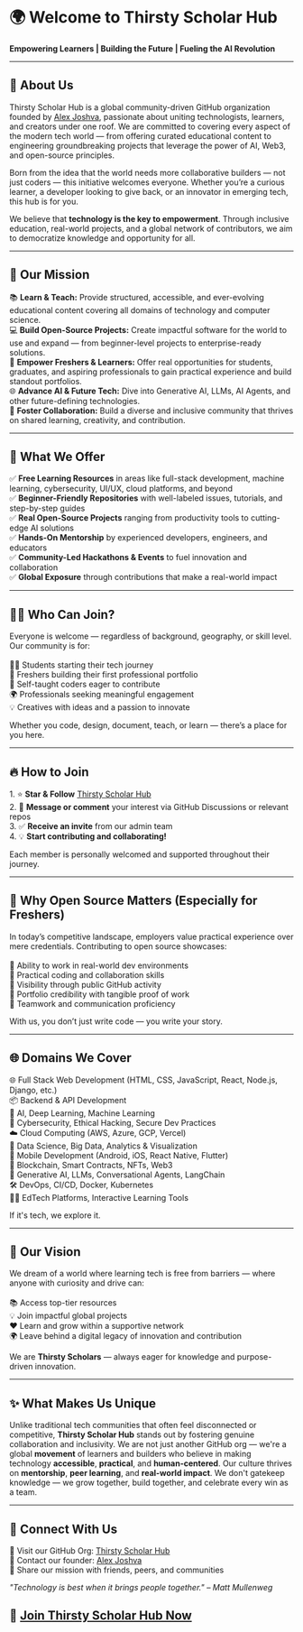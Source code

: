 # 🌍 Welcome to Thirsty Scholar Hub 
  <strong>Empowering Learners | Building the Future | Fueling the AI Revolution</strong>

---

<h2>🚀 About Us</h2>

<p>
Thirsty Scholar Hub is a global community-driven GitHub organization founded by <a href="https://github.com/alexjoshva">Alex Joshva</a>, passionate about uniting technologists, learners, and creators under one roof. We are committed to covering every aspect of the modern tech world — from offering curated educational content to engineering groundbreaking projects that leverage the power of AI, Web3, and open-source principles.
</p>

<p>
Born from the idea that the world needs more collaborative builders — not just coders — this initiative welcomes everyone. Whether you’re a curious learner, a developer looking to give back, or an innovator in emerging tech, this hub is for you.
</p>

<p>
We believe that <strong>technology is the key to empowerment</strong>. Through inclusive education, real-world projects, and a global network of contributors, we aim to democratize knowledge and opportunity for all.
</p>

---

<h2>🎯 Our Mission</h2>

<p>
📚 <strong>Learn & Teach:</strong> Provide structured, accessible, and ever-evolving educational content covering all domains of technology and computer science.<br>
💻 <strong>Build Open-Source Projects:</strong> Create impactful software for the world to use and expand — from beginner-level projects to enterprise-ready solutions.<br>
🧠 <strong>Empower Freshers & Learners:</strong> Offer real opportunities for students, graduates, and aspiring professionals to gain practical experience and build standout portfolios.<br>
🌐 <strong>Advance AI & Future Tech:</strong> Dive into Generative AI, LLMs, AI Agents, and other future-defining technologies.<br>
🤝 <strong>Foster Collaboration:</strong> Build a diverse and inclusive community that thrives on shared learning, creativity, and contribution.
</p>

---

<h2>🧩 What We Offer</h2>

<p>
✅ <strong>Free Learning Resources</strong> in areas like full-stack development, machine learning, cybersecurity, UI/UX, cloud platforms, and beyond<br>
✅ <strong>Beginner-Friendly Repositories</strong> with well-labeled issues, tutorials, and step-by-step guides<br>
✅ <strong>Real Open-Source Projects</strong> ranging from productivity tools to cutting-edge AI solutions<br>
✅ <strong>Hands-On Mentorship</strong> by experienced developers, engineers, and educators<br>
✅ <strong>Community-Led Hackathons & Events</strong> to fuel innovation and collaboration<br>
✅ <strong>Global Exposure</strong> through contributions that make a real-world impact
</p>

---

<h2>🧑‍💻 Who Can Join?</h2>

<p>
Everyone is welcome — regardless of background, geography, or skill level. Our community is for:<br><br>
👨‍🎓 Students starting their tech journey<br>
💼 Freshers building their first professional portfolio<br>
🔧 Self-taught coders eager to contribute<br>
🌍 Professionals seeking meaningful engagement<br>
💡 Creatives with ideas and a passion to innovate
</p>

<p>
Whether you code, design, document, teach, or learn — there’s a place for you here.
</p>

---

<h2>🔥 How to Join</h2>

<p>
1. ⭐ <strong>Star & Follow</strong> <a href="https://github.com/Thirsty-Scholar-Hub">Thirsty Scholar Hub</a><br>
2. 📩 <strong>Message or comment</strong> your interest via GitHub Discussions or relevant repos<br>
3. ✅ <strong>Receive an invite</strong> from our admin team<br>
4. 💡 <strong>Start contributing and collaborating!</strong>
</p>

<p>
Each member is personally welcomed and supported throughout their journey.
</p>

---

<h2>🧠 Why Open Source Matters (Especially for Freshers)</h2>

<p>
In today’s competitive landscape, employers value practical experience over mere credentials. Contributing to open source showcases:<br><br>
🚀 Ability to work in real-world dev environments<br>
🧰 Practical coding and collaboration skills<br>
👀 Visibility through public GitHub activity<br>
📄 Portfolio credibility with tangible proof of work<br>
🤝 Teamwork and communication proficiency
</p>

<p>
With us, you don’t just write code — you write your story.
</p>

---

<h2>🌐 Domains We Cover</h2>

<p>
🌐 Full Stack Web Development (HTML, CSS, JavaScript, React, Node.js, Django, etc.)<br>
📦 Backend & API Development<br>
🤖 AI, Deep Learning, Machine Learning<br>
🔐 Cybersecurity, Ethical Hacking, Secure Dev Practices<br>
☁️ Cloud Computing (AWS, Azure, GCP, Vercel)<br>
🧬 Data Science, Big Data, Analytics & Visualization<br>
📲 Mobile Development (Android, iOS, React Native, Flutter)<br>
🔗 Blockchain, Smart Contracts, NFTs, Web3<br>
💬 Generative AI, LLMs, Conversational Agents, LangChain<br>
🛠️ DevOps, CI/CD, Docker, Kubernetes<br>
🧑‍🏫 EdTech Platforms, Interactive Learning Tools
</p>

<p>
If it's tech, we explore it.
</p>

---

<h2>🌟 Our Vision</h2>

<p>
We dream of a world where learning tech is free from barriers — where anyone with curiosity and drive can:<br><br>
📚 Access top-tier resources<br>
💡 Join impactful global projects<br>
❤️ Learn and grow within a supportive network<br>
🌍 Leave behind a digital legacy of innovation and contribution
</p>

<p>
We are <strong>Thirsty Scholars</strong> — always eager for knowledge and purpose-driven innovation.
</p>

---

<h2>✨ What Makes Us Unique</h2>

<p>
Unlike traditional tech communities that often feel disconnected or competitive, <strong>Thirsty Scholar Hub</strong> stands out by fostering genuine collaboration and inclusivity. We are not just another GitHub org — we're a global <strong>movement</strong> of learners and builders who believe in making technology <strong>accessible</strong>, <strong>practical</strong>, and <strong>human-centered</strong>. Our culture thrives on <strong>mentorship</strong>, <strong>peer learning</strong>, and <strong>real-world impact</strong>. We don't gatekeep knowledge — we grow together, build together, and celebrate every win as a team.
</p>

---

<h2>🙌 Connect With Us</h2>

<p>
💬 Visit our GitHub Org: <a href="https://github.com/Thirsty-Scholar-Hub">Thirsty Scholar Hub</a><br>
🧠 Contact our founder: <a href="https://github.com/alexjoshva">Alex Joshva</a><br>
📢 Share our mission with friends, peers, and communities
</p>

<p><em>"Technology is best when it brings people together." – Matt Mullenweg</em></p>

<h2>🚀 <a href="https://github.com/Thirsty-Scholar-Hub">Join Thirsty Scholar Hub Now</a></h2>
